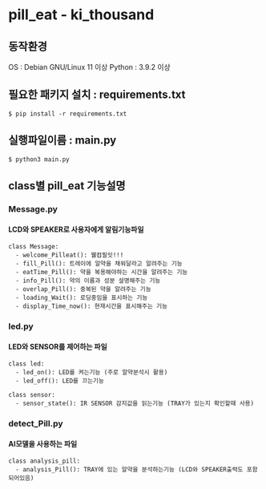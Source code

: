 # pill_eat - ki_thousand

## 동작환경
OS : Debian GNU/Linux 11 이상
Python : 3.9.2 이상

## 필요한 패키지 설치 : requirements.txt
```
$ pip install -r requirements.txt
```

## 실행파일이름 : main.py

```
$ python3 main.py
```


## class별 pill_eat 기능설명

### Message.py
#### LCD와 SPEAKER로 사용자에게 알림기능파일

```
class Message:
  - welcome_Pilleat(): 웰컴필잇!!!
  - fill_Pill(): 트레이에 알약을 채워달라고 알려주는 기능
  - eatTime_Pill(): 약을 복용해야하는 시간을 알려주는 기능
  - info_Pill(): 약의 이름과 성분 설명해주는 기능
  - overlap_Pill(): 중복된 약을 알려주는 기능
  - loading_Wait(): 로딩중임을 표시하는 기능
  - display_Time_now(): 현재시간을 표시해주는 기능
```

### led.py
#### LED와 SENSOR를 제어하는 파일

```
class led:
  - led_on(): LED를 켜는기능 (주로 알약분석시 활용)
  - led_off(): LED를 끄는기능 

class sensor:
  - sensor_state(): IR SENSOR 감지값을 읽는기능 (TRAY가 있는지 확인할때 사용)
```


### detect_Pill.py
#### AI모델을 사용하는 파일

```
class analysis_pill:
  - analysis_Pill(): TRAY에 있는 알약을 분석하는기능 (LCD와 SPEAKER출력도 포함되어있음)
```


